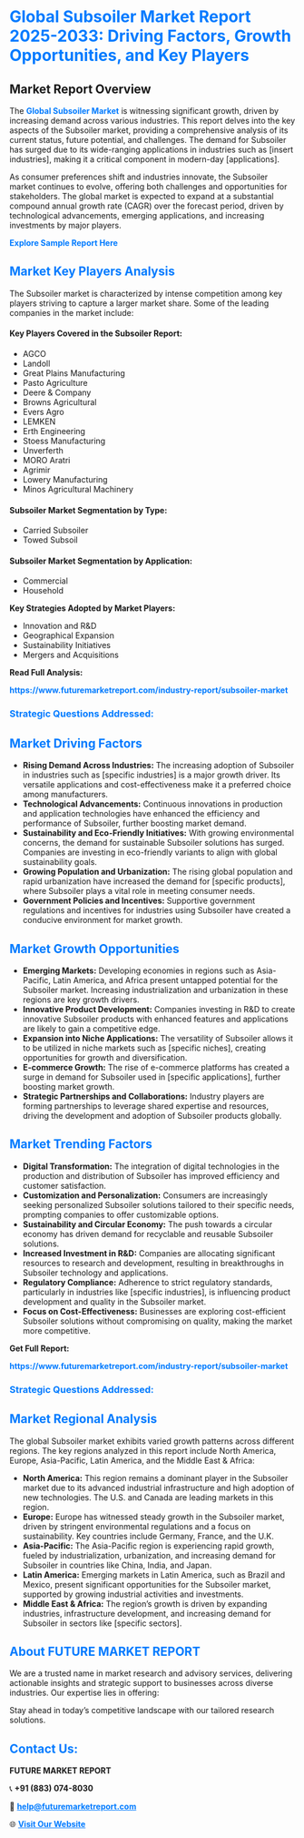 <h1 style="color: #007BFF;">Global Subsoiler Market Report 2025-2033: Driving Factors, Growth Opportunities, and Key Players</h1>

<section id="overview">
<h2>Market Report Overview</h2>
<p>The <a href="https://www.futuremarketreport.com/industry-report/subsoiler-market" style="color: #007BFF; text-decoration: none;"><strong>Global Subsoiler Market</strong></a> is witnessing significant growth, driven by increasing demand across various industries. This report delves into the key aspects of the Subsoiler market, providing a comprehensive analysis of its current status, future potential, and challenges. The demand for Subsoiler has surged due to its wide-ranging applications in industries such as [insert industries], making it a critical component in modern-day [applications].</p>
<p>As consumer preferences shift and industries innovate, the Subsoiler market continues to evolve, offering both challenges and opportunities for stakeholders. The global market is expected to expand at a substantial compound annual growth rate (CAGR) over the forecast period, driven by technological advancements, emerging applications, and increasing investments by major players.</p>
</section>

<section id="overview">
<p><a href="https://www.futuremarketreport.com/request-sample/reportId=87068" style="color: #007BFF; text-decoration: none;"><strong>Explore Sample Report Here</strong></a></p>
</section>

<section id="key-players">
<h2 style="color: #007BFF;">Market Key Players Analysis</h2>
<p>The Subsoiler market is characterized by intense competition among key players striving to capture a larger market share. Some of the leading companies in the market include:</p>
<h4>Key Players Covered in the Subsoiler Report:</h4>
<ul><li>AGCO</li><li>Landoll</li><li>Great Plains Manufacturing</li><li>Pasto Agriculture</li><li>Deere &amp; Company</li><li>Browns Agricultural</li><li>Evers Agro</li><li>LEMKEN</li><li>Erth Engineering</li><li>Stoess Manufacturing</li><li>Unverferth</li><li>MORO Aratri</li><li>Agrimir</li><li>Lowery Manufacturing</li><li>Minos Agricultural Machinery</li></ul>
<h4>Subsoiler Market Segmentation by Type:</h4>
<ul><li>Carried Subsoiler</li><li>Towed Subsoil</li></ul>

<h4>Subsoiler Market Segmentation by Application:</h4>
<ul><li>Commercial</li><li>Household</li></ul>
<p><strong>Key Strategies Adopted by Market Players:</strong></p>
<ul>
<li>Innovation and R&D</li>
<li>Geographical Expansion</li>
<li>Sustainability Initiatives</li>
<li>Mergers and Acquisitions</li>
</ul>
</section>

<section>
<p><strong>Read Full Analysis: </strong></p><a href="https://www.futuremarketreport.com/industry-report/subsoiler-market" style="color: #007BFF; text-decoration: none;"><strong>https://www.futuremarketreport.com/industry-report/subsoiler-market</strong></a>
<h3 style="color: #007BFF;">Strategic Questions Addressed:</h3>
</section>

<section id="driving-factors">
<h2 style="color: #007BFF;">Market Driving Factors</h2>
<ul>
<li><strong>Rising Demand Across Industries:</strong> The increasing adoption of Subsoiler in industries such as [specific industries] is a major growth driver. Its versatile applications and cost-effectiveness make it a preferred choice among manufacturers.</li>
<li><strong>Technological Advancements:</strong> Continuous innovations in production and application technologies have enhanced the efficiency and performance of Subsoiler, further boosting market demand.</li>
<li><strong>Sustainability and Eco-Friendly Initiatives:</strong> With growing environmental concerns, the demand for sustainable Subsoiler solutions has surged. Companies are investing in eco-friendly variants to align with global sustainability goals.</li>
<li><strong>Growing Population and Urbanization:</strong> The rising global population and rapid urbanization have increased the demand for [specific products], where Subsoiler plays a vital role in meeting consumer needs.</li>
<li><strong>Government Policies and Incentives:</strong> Supportive government regulations and incentives for industries using Subsoiler have created a conducive environment for market growth.</li>
</ul>
</section>

<section id="growth-opportunities">
<h2 style="color: #007BFF;">Market Growth Opportunities</h2>
<ul>
<li><strong>Emerging Markets:</strong> Developing economies in regions such as Asia-Pacific, Latin America, and Africa present untapped potential for the Subsoiler market. Increasing industrialization and urbanization in these regions are key growth drivers.</li>
<li><strong>Innovative Product Development:</strong> Companies investing in R&D to create innovative Subsoiler products with enhanced features and applications are likely to gain a competitive edge.</li>
<li><strong>Expansion into Niche Applications:</strong> The versatility of Subsoiler allows it to be utilized in niche markets such as [specific niches], creating opportunities for growth and diversification.</li>
<li><strong>E-commerce Growth:</strong> The rise of e-commerce platforms has created a surge in demand for Subsoiler used in [specific applications], further boosting market growth.</li>
<li><strong>Strategic Partnerships and Collaborations:</strong> Industry players are forming partnerships to leverage shared expertise and resources, driving the development and adoption of Subsoiler products globally.</li>
</ul>
</section>

<section id="trending-factors">
<h2 style="color: #007BFF;">Market Trending Factors</h2>
<ul>
<li><strong>Digital Transformation:</strong> The integration of digital technologies in the production and distribution of Subsoiler has improved efficiency and customer satisfaction.</li>
<li><strong>Customization and Personalization:</strong> Consumers are increasingly seeking personalized Subsoiler solutions tailored to their specific needs, prompting companies to offer customizable options.</li>
<li><strong>Sustainability and Circular Economy:</strong> The push towards a circular economy has driven demand for recyclable and reusable Subsoiler solutions.</li>
<li><strong>Increased Investment in R&D:</strong> Companies are allocating significant resources to research and development, resulting in breakthroughs in Subsoiler technology and applications.</li>
<li><strong>Regulatory Compliance:</strong> Adherence to strict regulatory standards, particularly in industries like [specific industries], is influencing product development and quality in the Subsoiler market.</li>
<li><strong>Focus on Cost-Effectiveness:</strong> Businesses are exploring cost-efficient Subsoiler solutions without compromising on quality, making the market more competitive.</li>
</ul>
</section>

<section>
<p><strong>Get Full Report: </strong></p><a href="https://www.futuremarketreport.com/industry-report/subsoiler-market" style="color: #007BFF; text-decoration: none;"><strong>https://www.futuremarketreport.com/industry-report/subsoiler-market</strong></a>
<h3 style="color: #007BFF;">Strategic Questions Addressed:</h3>
</section>


<section id="regional-analysis">
<h2 style="color: #007BFF;">Market Regional Analysis</h2>
<p>The global Subsoiler market exhibits varied growth patterns across different regions. The key regions analyzed in this report include North America, Europe, Asia-Pacific, Latin America, and the Middle East & Africa:</p>
<ul>
<li><strong>North America:</strong> This region remains a dominant player in the Subsoiler market due to its advanced industrial infrastructure and high adoption of new technologies. The U.S. and Canada are leading markets in this region.</li>
<li><strong>Europe:</strong> Europe has witnessed steady growth in the Subsoiler market, driven by stringent environmental regulations and a focus on sustainability. Key countries include Germany, France, and the U.K.</li>
<li><strong>Asia-Pacific:</strong> The Asia-Pacific region is experiencing rapid growth, fueled by industrialization, urbanization, and increasing demand for Subsoiler in countries like China, India, and Japan.</li>
<li><strong>Latin America:</strong> Emerging markets in Latin America, such as Brazil and Mexico, present significant opportunities for the Subsoiler market, supported by growing industrial activities and investments.</li>
<li><strong>Middle East & Africa:</strong> The region’s growth is driven by expanding industries, infrastructure development, and increasing demand for Subsoiler in sectors like [specific sectors].</li>
</ul>
</section>

<footer>
<h2 style="color: #007BFF;">About FUTURE MARKET REPORT</h2>
<p>We are a trusted name in market research and advisory services, delivering actionable insights and strategic support to businesses across diverse industries. Our expertise lies in offering:</p>

<p>Stay ahead in today’s competitive landscape with our tailored research solutions.</p>

<h2 style="color: #007BFF;">Contact Us:</h2>
<p><strong>FUTURE MARKET REPORT</strong></p>
<p>📞 <strong>+91 (883) 074-8030</strong></p>
<p>📧 <strong><a href="mailto:help@futuremarketreport.com" style="color: #007BFF;">help@futuremarketreport.com</a></strong></p>
<p>🌐 <strong><a href="https://www.futuremarketreport.com/" style="color: #007BFF;">Visit Our Website</a></strong></p>
</footer>